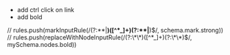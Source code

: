 * add ctrl click on link
* add bold

 // rules.push(markInputRule(/(?:\*\*|__)([^*_]+)(?:\*\*|__)$/, schema.mark.strong))
 // rules.push(replaceWithNodeInputRule(/(?:\*\*)([^*_]+)(?:\*\*)$/, mySchema.nodes.bold))
 
